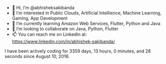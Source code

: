 - 👋 Hi, I’m @abhisheksakibanda
- 👀 I’m interested in Public Clouds, Artificial Intellience, Machine Learning, Gaming, App Development
- 🌱 I’m currently learning Amazon Web Services, Flutter, Python and Java
- 💞️ I’m looking to collaborate on Java, Python, Flutter
- 📫 You can reach me on LinkedIn at: https://www.linkedin.com/in/abhishek-sakibanda/

<!---
abhisheksakibanda/abhisheksakibanda is a ✨ special ✨ repository because its `README.md` (this file) appears on your GitHub profile.
You can click the Preview link to take a look at your changes.
--->
I have been actively coding for 3359 days, 13 hours, 0 minutes, and 28 seconds since August 10, 2016.
